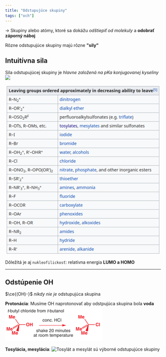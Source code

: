```yaml
---
title: "Odstupujúce skupiny"
tags: ["och"]
---
```


-> Skupiny alebo atómy, ktoré sa dokážu *odštiepiť od molekuly* a **odobrať záporný náboj**

Rôzne odstupujúce skupiny majú rôzne **"sily"**

## Intuitívna sila
Sila odstupujúcej skupiny je *hlavne založená na pKa konjugovanej kyseliny*
![](attachments/sila_odstupujúcej_skupiny_tabulka.png)

![](attachments/odstupujuce_skupiny_sila.png)

Dôležitá je aj `nukleofilickosť`:
relatívna energia $\textbf{LUMO a HOMO}$

---

## Odstúpenie OH
$\ce{(OH)-}$ *nikdy nie je* odstupujúca skupina

**Protonácia**:
Musíme OH naprotonovať aby odstpujúca skupina bola **voda**
![](attachments/protonácia-OH-odstúpenie.png)

**Tosylácia, mesylácia**:
![Tosylát a mesylát sú výborné odstupujúce skupiny](attachments/tosylácia-alkoholov.png)
